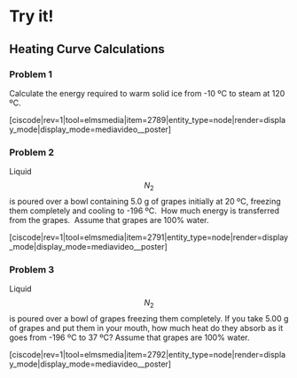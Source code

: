 # Try it!

## Heating Curve Calculations


### Problem 1
Calculate the energy required to warm solid ice from -10 ºC to steam at 120 ºC.



[ciscode|rev=1|tool=elmsmedia|item=2789|entity_type=node|render=display_mode|display_mode=mediavideo__poster]

### Problem 2

Liquid $$N_2$$ is poured over a bowl containing 5.0 g of grapes initially at 20 ºC, freezing them completely and cooling to -196 ºC.  How much energy is transferred from the grapes.  Assume that grapes are 100% water.

[ciscode|rev=1|tool=elmsmedia|item=2791|entity_type=node|render=display_mode|display_mode=mediavideo__poster]


### Problem 3
Liquid $$N_2$$ is poured over a bowl of grapes freezing them completely. If you take 5.00 g of grapes and put them in your mouth, how much heat do they absorb as it goes from -196 ºC to 37 ºC? Assume that grapes are 100% water.

[ciscode|rev=1|tool=elmsmedia|item=2792|entity_type=node|render=display_mode|display_mode=mediavideo__poster]

